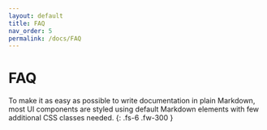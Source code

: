 ```yaml
---
layout: default
title: FAQ
nav_order: 5
permalink: /docs/FAQ
---
```


# FAQ

To make it as easy as possible to write documentation in plain Markdown, most UI components are styled using default Markdown elements with few additional CSS classes needed.
{: .fs-6 .fw-300 }

